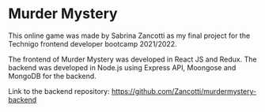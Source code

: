 # Murder Mystery

This online game was made by Sabrina Zancotti as my final project for the
Technigo frontend developer bootcamp 2021/2022.

The frontend of Murder Mystery was developed in React JS and Redux. The backend
was developed in Node.js using Express API, Moongose and MongoDB for the
backend.

Link to the backend repository:
https://github.com/Zancotti/murdermystery-backend
